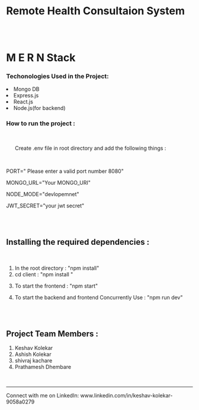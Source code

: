 <h1>Remote Health Consultaion System</h1>
<br>
<br>
<h1>M E R N  Stack</h1>
<h3>Techonologies Used in the Project:</h3>
<li>Mongo DB</li>
<li>Express.js</li>
<li>React.js</li>
<li>Node.js(for backend)</li>



<h3> How to run the project :</h3>
<br>
<ol>Create .env file in root directory and add the following things :</ol>
<br>
<p>PORT=" Please enter a valid port number 8080"</p>
<p>MONGO_URL="Your MONGO_URI"</p>
<p>NODE_MODE="devlopemnet"</p>
<p>JWT_SECRET="your jwt secret"</p>
 <br>
 <br>
 <h2>Installing the required dependencies :</h2>
 <br>
 <ol><li>In the root directory : "npm install" </li>
 <li>cd client  : "npm install "</li>
 <li><p> To start the frontend  : "npm start"</li>
 <li>To start the backend and frontend Concurrently Use : "npm run dev"</li></ol>
 <br>
 <br>
<h2>Project Team Members :</h2>
<ol><li>Keshav Kolekar</li>
<li>Ashish Kolekar</li>
<li>shivraj kachare</li>
<li>Prathamesh Dhembare</li></ol>
<br>
<hr>
<p> Connect with me on LinkedIn: www.linkedin.com/in/keshav-kolekar-9058a0279</p>
